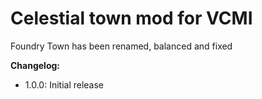 # Celestial town mod for VCMI

Foundry Town has been renamed, balanced and fixed

**Changelog:**

- 1.0.0: Initial release